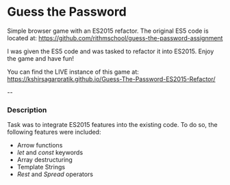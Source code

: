 # Guess the Password

Simple browser game with an ES2015 refactor. The original ES5 code is located at: https://github.com/rithmschool/guess-the-password-assignment

I was given the ES5 code and was tasked to refactor it into ES2015. Enjoy the game and have fun!

You can find the LIVE instance of this game at: https://kshirsagarpratik.github.io/Guess-The-Password-ES2015-Refactor/

--

### Description

Task was to integrate ES2015 features into the existing code. To do so, the following features were included:

* Arrow functions
* *let* and *const* keywords
* Array destructuring
* Template Strings
* *Rest* and *Spread* operators
